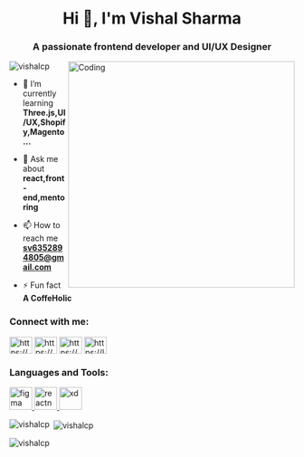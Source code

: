 <h1 align="center">Hi 👋, I'm Vishal Sharma</h1>
<h3 align="center">A passionate frontend developer and UI/UX Designer</h3>

<img align="right" alt="Coding" width="400" src="https://user-images.githubusercontent.com/55389276/140866485-8fb1c876-9a8f-4d6a-98dc-08c4981eaf70.gif">

<p align="left"> <img src="https://komarev.com/ghpvc/?username=vishalcp&label=Profile%20views&color=0e75b6&style=flat" alt="vishalcp" /> </p>

- 🌱 I’m currently learning **Three.js,UI/UX,Shopify,Magento...**

- 💬 Ask me about **react,front-end,mentoring**

- 📫 How to reach me **sv6352894805@gmail.com**

- ⚡ Fun fact **A CoffeHolic**

<h3 align="left">Connect with me:</h3>
<p align="left">
<a href="https://linkedin.com/in/https://www.linkedin.com/in/sharma-vishal-713b2622a/" target="blank"><img align="center" src="https://raw.githubusercontent.com/rahuldkjain/github-profile-readme-generator/master/src/images/icons/Social/linked-in-alt.svg" alt="https://www.linkedin.com/in/sharma-vishal-713b2622a/" height="30" width="40" /></a>
<a href="https://www.codechef.com/users/https://www.codechef.com/users/sv6352894805" target="blank"><img align="center" src="https://cdn.jsdelivr.net/npm/simple-icons@3.1.0/icons/codechef.svg" alt="https://www.codechef.com/users/sv6352894805" height="30" width="40" /></a>
<a href="https://www.hackerrank.com/https://www.hackerrank.com/sv6352894805" target="blank"><img align="center" src="https://raw.githubusercontent.com/rahuldkjain/github-profile-readme-generator/master/src/images/icons/Social/hackerrank.svg" alt="https://www.hackerrank.com/sv6352894805" height="30" width="40" /></a>
<a href="https://www.leetcode.com/https://leetcode.com/vshal_consi/" target="blank"><img align="center" src="https://raw.githubusercontent.com/rahuldkjain/github-profile-readme-generator/master/src/images/icons/Social/leet-code.svg" alt="https://leetcode.com/vshal_consi/" height="30" width="40" /></a>
</p>

<h3 align="left">Languages and Tools:</h3>
<p align="left"> <a href="https://www.figma.com/" target="_blank" rel="noreferrer"> <img src="https://www.vectorlogo.zone/logos/figma/figma-icon.svg" alt="figma" width="40" height="40"/> </a> <a href="https://reactnative.dev/" target="_blank" rel="noreferrer"> <img src="https://reactnative.dev/img/header_logo.svg" alt="reactnative" width="40" height="40"/> </a> <a href="https://www.adobe.com/products/xd.html" target="_blank" rel="noreferrer"> <img src="https://cdn.worldvectorlogo.com/logos/adobe-xd.svg" alt="xd" width="40" height="40"/> </a> </p>

<p><img align="left" src="https://github-readme-stats.vercel.app/api/top-langs?username=vishalcp&show_icons=true&locale=en&layout=compact" alt="vishalcp" /></p>

<p>&nbsp;<img align="center" src="https://github-readme-stats.vercel.app/api?username=vishalcp&show_icons=true&locale=en" alt="vishalcp" /></p>

<p><img align="center" src="https://github-readme-streak-stats.herokuapp.com/?user=vishalcp&" alt="vishalcp" /></p>
